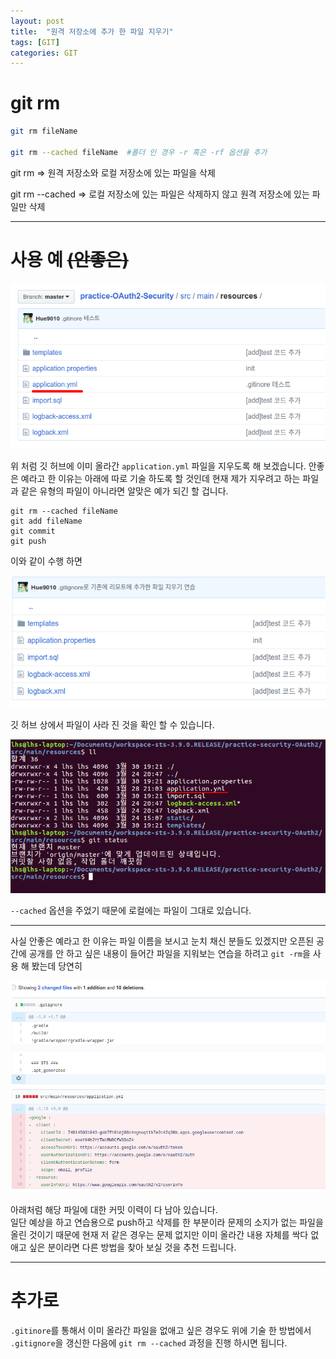 ```yaml
---
layout: post
title:  "원격 저장소에 추가 한 파일 지우기"
tags: [GIT]
categories: GIT
---
```


git rm
=======

```bash
git rm fileName  

git rm --cached fileName  #폴더 인 경우 -r 혹은 -rf 옵션을 추가  
```

git rm => 원격 저장소와 로컬 저장소에 있는 파일을 삭제  

git rm --cached => 로컬 저장소에 있는 파일은 삭제하지 않고 원격 저장소에 있는 파일만 삭제  

---

사용 예 ~~(안좋은)~~  
===========  

![.gitignore](/images/git/gitignore.png)   

위 처럼 깃 허브에 이미 올라간 `application.yml` 파일을 지우도록 해 보겠습니다. 안좋은 예라고 한 이유는 아래에 따로 기술 하도록 할 것인데 현재 제가 지우려고 하는 파일과 같은 유형의 파일이 아니라면 알맞은 예가 되긴 할 겁니다.  

```
git rm --cached fileName  
git add fileName  
git commit  
git push   
```

이와 같이 수행 하면  

![.gitignore](/images/git/gitignore2.png)   

깃 허브 상에서 파일이 사라 진 것을 확인 할 수 있습니다.  

![.gitignore](/images/git/gitignore3.png)   

`--cached` 옵션을 주었기 때문에 로컬에는 파일이 그대로 있습니다.  

---

사실 안좋은 예라고 한 이유는 파일 이름을 보시고 눈치 채신 분들도 있겠지만 오픈된 공간에 공개를 안 하고 싶은 내용이 들어간 파일을 지워보는 연습을 하려고 `git -rm`을 사용 해 봤는데 당연히   

![.gitignore](/images/git/gitignore4.png)   

아래처럼 해당 파일에 대한 커밋 이력이 다 남아 있습니다.  
일단 예상을 하고 연습용으로 push하고 삭제를 한 부분이라 문제의 소지가 없는 파일을 올린 것이기 때문에 현재 저 같은 경우는 문제 없지만 이미 올라간 내용 자체를 싹다 없애고 싶은 분이라면 다른 방법을 찾아 보실 것을 추천 드립니다.  

---

추가로  
=====

`.gitinore`를 통해서 이미 올라간 파일을 없애고 싶은 경우도 위에 기술 한 방법에서 `.gitignore`을 갱신한 다음에 `git rm --cached` 과정을 진행 하시면 됩니다.  
